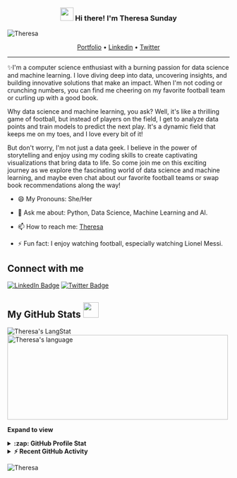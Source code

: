 <!-- Heading -->
<h3 align="center"><img src = "https://raw.githubusercontent.com/MartinHeinz/MartinHeinz/master/wave.gif" width = 30px> Hi there! I'm Theresa Sunday</h3>

<!-- Profile Views -->
<p align="left"> <img src="https://komarev.com/ghpvc/?username=Resa200&label=Profile%20views&color=0e75b6&style=flat" alt="Theresa" />
</p>

<p align="center">
  <a href="https://sites.google.com/view/theresa-sunday/home">Portfolio</a> •
  <a href="https://linkedin.com/in/theresa-sunday">Linkedin</a> •
  <a href="https://twitter.com/Theresa_Sunday_">Twitter</a>
</p>

 <!-- About section -->

---
✨I'm a computer science enthusiast with a burning passion for data science and machine learning. I love diving deep into data, uncovering insights, and building innovative solutions that make an impact. When I'm not coding or crunching numbers, you can find me cheering on my favorite football team or curling up with a good book.

Why data science and machine learning, you ask? Well, it's like a thrilling game of football, but instead of players on the field, I get to analyze data points and train models to predict the next play. It's a dynamic field that keeps me on my toes, and I love every bit of it!

But don't worry, I'm not just a data geek. I believe in the power of storytelling and enjoy using my coding skills to create captivating visualizations that bring data to life. So come join me on this exciting journey as we explore the fascinating world of data science and machine learning, and maybe even chat about our favorite football teams or swap book recommendations along the way!

- 😄 My Pronouns: She/Her   

- 💬 Ask me about: Python, Data Science, Machine Learning and AI.

- 📫 How to reach me: [Theresa](https://linkedin.com/in/theresa-sunday)

- ⚡ Fun fact: I enjoy watching football, especially watching Lionel Messi.

<!-- About section: END -->


<!-- Conecct section -->

<h2>Connect with me </h3>
    <p>
        <a href="https://linkedin.com/in/theresa-sunday"><img src="https://img.shields.io/badge/-Theresa%20Sunday%20-blue?style=plastic&amp;labelColor=blue&amp;logo=LinkedIn&amp;link=https://linkedin.com/in/theresa-sunday" alt="LinkedIn Badge"></a> 
       <a href="https://twitter.com/@Theresa_Sunday_
/"><img src="https://img.shields.io/badge/-Theresa Sunday-informational?style=plastic&amp;labelColor=informational&amp;logo=Twitter&amp;link=https://twitter.com/Dev_180Memes" alt="Twitter Badge"></a>
   </p>

 <!-- Conecct section: END -->
 
  <!-- GitHub section -->

 ##  My GitHub Stats <img src = "https://i.pinimg.com/originals/65/c4/f4/65c4f452571be1261e9c623f7da488ac.gif" width = 35px> 
 
 <div>
   <img align="center" src="https://github-readme-streak-stats.herokuapp.com/?user=Resa200" alt="Theresa's LangStat" />
  <img align="center" src="https://github-readme-stats.vercel.app/api/top-langs?username=Resa200&langs_count=10&show_icons=true&locale=en&layout=compact&theme=light" alt="Theresa's language" height="192px"  width="500px"/>
</div>

**Expand to view**
<details>
  <summary><b>:zap: GitHub Profile Stat</b></summary>
  <img src="https://github-readme-stats.anuraghazra1.vercel.app/api?username=Resa200&show_icons=true" />
</details>
<details>
  <summary><b>⚡ Recent GitHub Activity</b></summary>
  <br/>
</details>

<!-- GitHub section: END -->

<!-- Profile Views -->

<p align="left"> <img src="https://komarev.com/ghpvc/?username=Resa200&label=Profile%20views&color=0e75b6&style=flat" alt="Theresa" />
</p>

<!-- THE END -->

